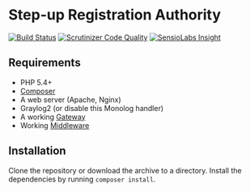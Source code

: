 Step-up Registration Authority
==============================

[![Build Status](https://travis-ci.org/SURFnet/Stepup-RA.svg)](https://travis-ci.org/SURFnet/Stepup-RA) [![Scrutinizer Code Quality](https://scrutinizer-ci.com/g/SURFnet/Stepup-RA/badges/quality-score.png?b=develop)](https://scrutinizer-ci.com/g/SURFnet/Stepup-RA/?branch=develop) [![SensioLabs Insight](https://insight.sensiolabs.com/projects/8f9557e9-d8b8-4625-9e2a-60587d3cb3f0/mini.png)](https://insight.sensiolabs.com/projects/8f9557e9-d8b8-4625-9e2a-60587d3cb3f0)

## Requirements

 * PHP 5.4+
 * [Composer](https://getcomposer.org/)
 * A web server (Apache, Nginx)
 * Graylog2 (or disable this Monolog handler)
 * A working [Gateway](https://github.com/SURFnet/Stepup-Gateway)
 * Working [Middleware](https://github.com/SURFnet/Stepup-Middleware)

## Installation

Clone the repository or download the archive to a directory. Install the dependencies by running `composer install`.
